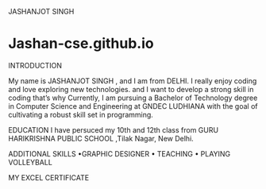 JASHANJOT SINGH
# Jashan-cse.github.io

INTRODUCTION 

My name is JASHANJOT SINGH , and I am from DELHI. I really enjoy coding and love exploring new technologies. and I want to develop a strong skill in coding that’s why Currently, I am pursuing a Bachelor of Technology degree in Computer Science and Engineering at GNDEC LUDHIANA with the goal of cultivating a robust skill set in programming.

EDUCATION 
I have persuced my 10th and 12th class from GURU HARIKRISHNA PUBLIC SCHOOL ,Tilak Nagar, New Delhi.

ADDITIONAL SKILLS 
•GRAPHIC DESIGNER 
• TEACHING
• PLAYING VOLLEYBALL 

MY EXCEL CERTIFICATE 

